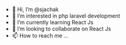 - 👋 Hi, I’m @sjachak
- 👀 I’m interested in php laravel development
- 🌱 I’m currently learning React Js
- 💞️ I’m looking to collaborate on React Js
- 📫 How to reach me ...

<!---
sjachak/sjachak is a ✨ special ✨ repository because its `README.md` (this file) appears on your GitHub profile.
You can click the Preview link to take a look at your changes.
--->
